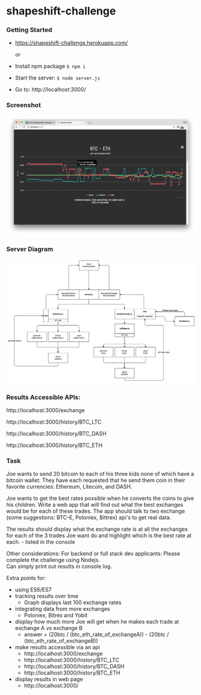 # shapeshift-challenge

### Getting Started
- https://shapeshift-challenge.herokuapp.com/

    or

- Install npm package `$ npm i`
- Start the server:
`$ node server.js`
- Go to:
http://localhost:3000/


### Screenshot
![alt tag](https://github.com/leon-do/shapeshift-challenge/blob/master/server/diagram/screenshot.png)


### Server Diagram
![alt tag](https://github.com/leon-do/shapeshift-challenge/blob/master/server/diagram/nodeJS%20diagram.png)


### Results Accessible APIs:
http://localhost:3000/exchange

http://localhost:3000/history/BTC_LTC

http://localhost:3000/history/BTC_DASH

http://localhost:3000/history/BTC_ETH


### Task
Joe wants to send 20 bitcoin to each of his three kids none of which have a bitcoin wallet. They have each requested that he send them coin in their favorite currencies: 
Ethereum, Litecoin, and DASH. 

Joe wants to get the best rates possible when he converts the coins to give his children. Write a web app that will find out what the best exchanges would be for each of these trades. The app should talk to two exchange (some suggestions: BTC-E, Poloniex, Bittrex) api's to get real data. 

The results should display what the exchange rate is at all the exchanges for each of the 3 trades Joe want do and highlight which is the best rate at each.
    - listed in the console

Other considerations:
For backend or full stack dev applicants:
    Please complete the challenge using Nodejs.  
    Can simply print out results in console log.

Extra points for: 
- using ES6/ES7 
- tracking results over time
    - Graph displays last 100 exchange rates
- integrating data from more exchanges
    - Poloniex, Bitrex and Yobit
- display how much more Joe will get when he makes each trade at exchange A vs exchange B
    - answer = (20btc / (btc_eth_rate_of_exchangeA)) - (20btc / (btc_eth_rate_of_exchangeB))
- make results accessible via an api
    - http://localhost:3000/exchange
    - http://localhost:3000/history/BTC_LTC
    - http://localhost:3000/history/BTC_DASH
    - http://localhost:3000/history/BTC_ETH
- display results in web page
    - http://localhost:3000/


